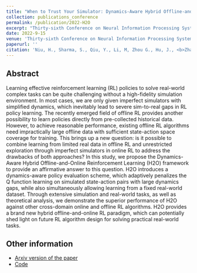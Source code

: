 ```yaml
---
title: "When to Trust Your Simulator: Dynamics-Aware Hybrid Offline-and-Online Reinforcement Learning"
collection: publications_conference
permalink: /publication/2022-H2O
excerpt: "Thirty-sixth Conference on Neural Information Processing Systems (NeurIPS 2022)."
date: 2022-9-15
venue: 'Thirty-sixth Conference on Neural Information Processing Systems (NeurIPS 2022).'
paperurl: ''
citation: 'Niu, H., Sharma, S., Qiu, Y., Li, M, Zhou G., Hu, J., <b>Zhan, X.</b>. When to Trust Your Simulator: Dynamics-Aware Hybrid Offline-and-Online Reinforcement Learning. In <i>Thirty-sixth Conference on Neural Information Processing Systems (NeurIPS 2022)</i>.'
---
```


Abstract
---

Learning effective reinforcement learning (RL) policies to solve real-world complex tasks can be quite challenging without a high-fidelity simulation environment. In most cases, we are only given imperfect simulators with simplified dynamics, which inevitably lead to severe sim-to-real gaps in RL policy learning. The recently emerged field of offline RL provides another possibility to learn policies directly from pre-collected historical data. However, to achieve reasonable performance, existing offline RL algorithms need impractically large offline data with sufficient state-action space coverage for training. This brings up a new question: is it possible to combine learning from limited real data in offline RL and unrestricted exploration through imperfect simulators in online RL to address the drawbacks of both approaches? In this study, we propose the Dynamics-Aware Hybrid Offline-and-Online Reinforcement Learning (H2O) framework to provide an affirmative answer to this question. H2O introduces a dynamics-aware policy evaluation scheme, which adaptively penalizes the Q function learning on simulated state-action pairs with large dynamics gaps, while also simultaneously allowing learning from a fixed real-world dataset. Through extensive simulation and real-world tasks, as well as theoretical analysis, we demonstrate the superior performance of H2O against other cross-domain online and offline RL algorithms. H2O provides a brand new hybrid offline-and-online RL paradigm, which can potentially shed light on future RL algorithm design for solving practical real-world tasks.

Other information
---
* [Arxiv version of the paper](https://arxiv.org/abs/2206.13464)
* [Code](https://github.com/t6-thu/H2O)